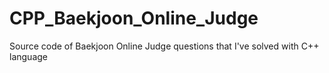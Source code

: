 # CPP_Baekjoon_Online_Judge
Source code of Baekjoon Online Judge questions that I've solved with C++ language
